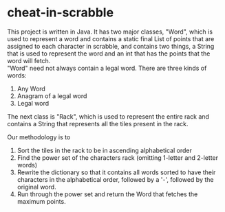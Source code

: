 # cheat-in-scrabble

This project is written in Java. It has two major classes, "Word", which is used to represent a word and contains a static final List of points that are assigned to each character in scrabble, and contains two things, a String that is used to represent the word and an int that has the points that the word will fetch.  
"Word" need not always contain a legal word. There are three kinds of words:  
1. Any Word  
2. Anagram of a legal word  
3. Legal word  

The next class is "Rack", which is used to represent the entire rack and contains a String that represents all the tiles present in the rack.  

Our methodology is to  
1. Sort the tiles in the rack to be in ascending alphabetical order  
2. Find the power set of the characters rack (omitting 1-letter and 2-letter words)  
3. Rewrite the dictionary so that it contains all words sorted to have their characters in the alphabetical order, followed by a '-', followed by the original word.  
4. Run through the power set and return the Word that fetches the maximum points.  
